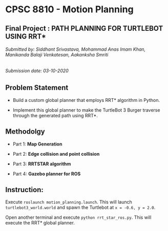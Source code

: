 # CPSC 8810 - Motion Planning
## Final Project : PATH PLANNING FOR TURTLEBOT USING RRT*
###### Submitted by: Siddhant Srivastava, Mohammad Anas Imam Khan, Manikanda Balaji Venkatesan, Aakanksha Smriti 
###### Submission date: 03-10-2020

## Problem Statement
- Build a custom global planner that employs RRT* algorithm in Python.

- Implement this global planner to make the TurtleBot 3 Burger traverse through the generated path using RRT*.

## Methodolgy
- Part 1: **Map Generation**

- Part 2: **Edge collision and point collision**

- Part 3: **RRTSTAR algorithm**

- Part 4: **Gazebo planner for ROS**

## Instruction:
Execute `roslaunch motion_planning.launch`. This will launch `turtlebot3_world.world` and spawn the Turtlebot at `x = -0.6, y = 2.0`.

Open another terminal and execute `python rrt_star_ros.py`. This will execute the RRT* global planner.